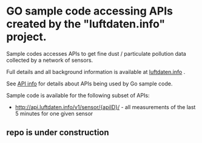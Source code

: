 # GO sample code accessing APIs created by the "luftdaten.info" project.

Sample codes accesses APIs to get fine dust / particulate pollution data collected by a network of sensors.

Full details and all background information is available at [luftdaten.info](http://luftdaten.info) .

See [API info](https://github.com/opendata-stuttgart/meta/wiki/APIs) for details about APIs being used by Go sample code.

Sample code is available for the following subset of APIs:

- http://api.luftdaten.info/v1/sensor/{apiID}/ - all measurements of the last 5 minutes for one given sensor



## repo is under construction
